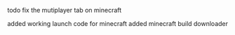todo 
fix the mutiplayer tab on minecraft


added
 working launch code for minecraft
 added minecraft build downloader

